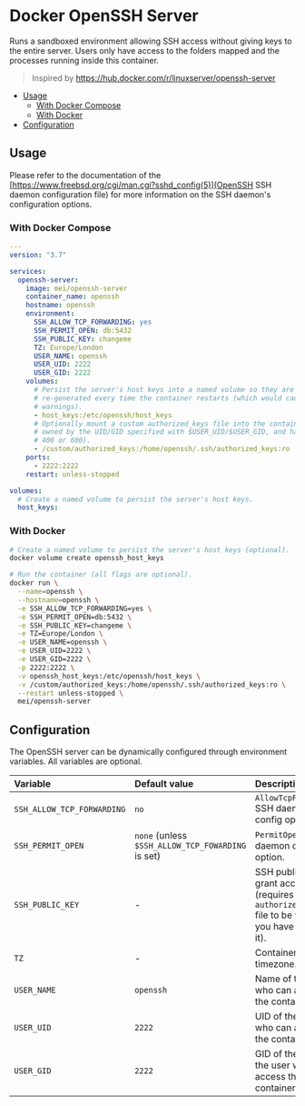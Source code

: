 # Docker OpenSSH Server

Runs a sandboxed environment allowing SSH access without giving keys to the
entire server. Users only have access to the folders mapped and the processes
running inside this container.

> Inspired by https://hub.docker.com/r/linuxserver/openssh-server

<!-- START doctoc generated TOC please keep comment here to allow auto update -->
<!-- DON'T EDIT THIS SECTION, INSTEAD RE-RUN doctoc TO UPDATE -->


- [Usage](#usage)
  - [With Docker Compose](#with-docker-compose)
  - [With Docker](#with-docker)
- [Configuration](#configuration)

<!-- END doctoc generated TOC please keep comment here to allow auto update -->



## Usage

Please refer to the documentation of the
[https://www.freebsd.org/cgi/man.cgi?sshd_config(5)](OpenSSH SSH daemon
configuration file) for more information on the SSH daemon's configuration
options.

### With Docker Compose

```yml
---
version: "3.7"

services:
  openssh-server:
    image: mei/openssh-server
    container_name: openssh
    hostname: openssh
    environment:
      SSH_ALLOW_TCP_FORWARDING: yes
      SSH_PERMIT_OPEN: db:5432
      SSH_PUBLIC_KEY: changeme
      TZ: Europe/London
      USER_NAME: openssh
      USER_UID: 2222
      USER_GID: 2222
    volumes:
      # Persist the server's host keys into a named volume so they are not
      # re-generated every time the container restarts (which would cause connection
      # warnings).
      - host_keys:/etc/openssh/host_keys
      # Optionally mount a custom authorized_keys file into the container (it must be
      # owned by the UID/GID specified with $USER_UID/$USER_GID, and have permissions
      # 400 or 600).
      - /custom/authorized_keys:/home/openssh/.ssh/authorized_keys:ro
    ports:
      - 2222:2222
    restart: unless-stopped

volumes:
  # Create a named volume to persist the server's host keys.
  host_keys:
```

### With Docker

```bash
# Create a named volume to persist the server's host keys (optional).
docker volume create openssh_host_keys

# Run the container (all flags are optional).
docker run \
  --name=openssh \
  --hostname=openssh \
  -e SSH_ALLOW_TCP_FORWARDING=yes \
  -e SSH_PERMIT_OPEN=db:5432 \
  -e SSH_PUBLIC_KEY=changeme \
  -e TZ=Europe/London \
  -e USER_NAME=openssh \
  -e USER_UID=2222 \
  -e USER_GID=2222 \
  -p 2222:2222 \
  -v openssh_host_keys:/etc/openssh/host_keys \
  -v /custom/authorized_keys:/home/openssh/.ssh/authorized_keys:ro \
  --restart unless-stopped \
  mei/openssh-server
```



## Configuration

The OpenSSH server can be dynamically configured through environment variables.
All variables are optional.

Variable                   | Default value                                     | Description
:------------------------- | :------------------------------------------------ | :-------------------------------------------------------------------------------------------------------------
`SSH_ALLOW_TCP_FORWARDING` | `no`                                              | `AllowTcpForwarding` SSH daemon config option.
`SSH_PERMIT_OPEN`          | `none` (unless `$SSH_ALLOW_TCP_FOWARDING` is set) | `PermitOpen` SSH daemon config option.
`SSH_PUBLIC_KEY`           | -                                                 | SSH public key to grant access to (requires the `authorized_keys` file to be writable if you have mounted it).
`TZ`                       | -                                                 | Container timezone.
`USER_NAME`                | `openssh`                                         | Name of the user who can access the container.
`USER_UID`                 | `2222`                                            | UID of the user who can access the container.
`USER_GID`                 | `2222`                                            | GID of the group of the user who can access the container.
